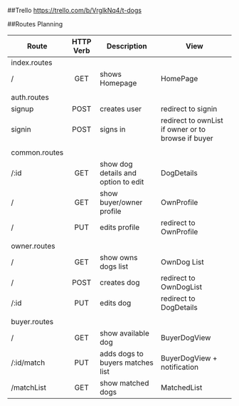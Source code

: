 ##Trello
https://trello.com/b/VrglkNq4/t-dogs

##Routes Planning

| Route           | HTTP Verb | Description                          | View                                               |
| --------------- | :-------: | ------------------------------------ | -------------------------------------------------- |
| index.routes    |           |                                      |                                                    |
| /               |    GET    | shows Homepage                       | HomePage                                           |
|                 |           |                                      |                                                    |
| auth.routes     |           |                                      |                                                    |
| signup          |   POST    | creates user                         | redirect to signin                                 |
| signin          |   POST    | signs in                             | redirect to ownList if owner or to browse if buyer |
|                 |           |                                      |                                                    |
| common.routes   |           |                                      |                                                    |
| /:id            |    GET    | show dog details and option to edit  | DogDetails                                         |
| /               |    GET    | show buyer/owner profile             | OwnProfile                                         |
| /               |    PUT    | edits profile                        | redirect to OwnProfile                             |
|                 |           |                                      |                                                    |
| owner.routes    |           |                                      |                                                    |
| /               |    GET    | show owns dogs list                  | OwnDog List                                        |
| /               |   POST    | creates dog                          | redirect to OwnDogList                             |
| /:id            |    PUT    | edits dog                            | redirect to DogDetails                             |
|                 |           |                                      |                                                    |
| buyer.routes    |           |                                      |                                                    |
| /               |    GET    | show available dog                   | BuyerDogView                                       |
| /:id/match      |    PUT    | adds dogs to buyers matches list     | BuyerDogView + notification                        |
| /matchList      |    GET    | show matched dogs                    | MatchedList                                        |
